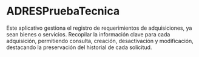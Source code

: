 # ADRESPruebaTecnica
Este aplicativo gestiona el registro de requerimientos de adquisiciones, ya sean bienes o servicios. Recopilar la información clave para cada adquisición, permitiendo consulta, creación, desactivación y modificación, destacando la preservación del historial de cada solicitud.
